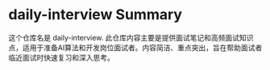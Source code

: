 # daily-interview Summary

这个仓库名是 daily-interview. 此仓库内容主要是提供面试笔记和高频面试知识点，适用于准备AI算法和开发岗位面试者。内容简洁、重点突出，旨在帮助面试者临近面试时快速复习和深入思考。